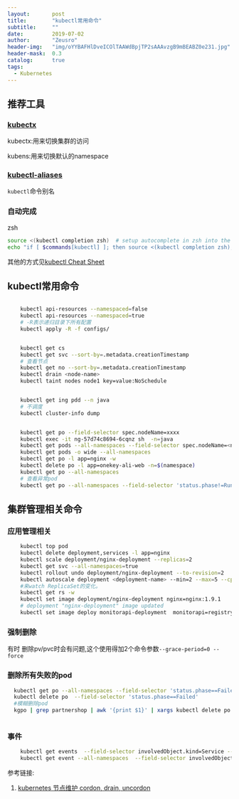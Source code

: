 ```yaml
---
layout:       post
title:        "kubectl常用命令"
subtitle:     ""
date:         2019-07-02
author:       "Zeusro"
header-img:   "img/oYYBAFHlDveICOlTAAWdBpjTP2sAAAvzgB9mBEABZ0e231.jpg"
header-mask:  0.3
catalog:      true
tags:
  - Kubernetes 
---
```


## 推荐工具

### [kubectx](https://github.com/ahmetb/kubectx)

kubectx:用来切换集群的访问

kubens:用来切换默认的namespace

### [kubectl-aliases](https://github.com/ahmetb/kubectl-aliases)

`kubectl`命令别名

### 自动完成

zsh

```bash
source <(kubectl completion zsh)  # setup autocomplete in zsh into the current shell
echo "if [ $commands[kubectl] ]; then source <(kubectl completion zsh); fi" >> ~/.zshrc # add autocomplete permanently to your zsh shell
```

其他的方式见[kubectl Cheat Sheet](https://kubernetes.io/docs/reference/kubectl/cheatsheet/)

## kubectl常用命令

```bash

    kubectl api-resources --namespaced=false
    kubectl api-resources --namespaced=true
    # -R表示递归目录下所有配置
    kubectl apply -R -f configs/


    kubectl get cs
    kubectl get svc --sort-by=.metadata.creationTimestamp
    # 查看节点
    kubectl get no --sort-by=.metadata.creationTimestamp
    kubectl drain <node-name>
    kubectl taint nodes node1 key=value:NoSchedule


    kubectl get ing pdd --n java
    # 不调度
    kubectl cluster-info dump


    kubectl get po --field-selector spec.nodeName=xxxx
    kubectl exec -it ng-57d74c8694-6cqnz sh  -n=java
    kubectl get pods --all-namespaces --field-selector spec.nodeName=<node> -o wide
    kubectl get pods -o wide --all-namespaces
    kubectl get po -l app=nginx -w
    kubectl delete po -l app=onekey-ali-web -n=$(namespace)
    kubectl get po --all-namespaces
    # 查看异常pod
    kubectl get po --all-namespaces --field-selector 'status.phase!=Running'    
```

## 集群管理相关命令

### 应用管理相关

```bash
    kubectl top pod
    kubectl delete deployment,services -l app=nginx 
    kubectl scale deployment/nginx-deployment --replicas=2
    kubectl get svc --all-namespaces=true
    kubectl rollout undo deployment/nginx-deployment --to-revision=2
    kubectl autoscale deployment <deployment-name> --min=2 --max=5 --cpu-percent=80
    #来watch ReplicaSet的变化。
    kubectl get rs -w
    kubectl set image deployment/nginx-deployment nginx=nginx:1.9.1
    # deployment "nginx-deployment" image updated
    kubectl set image deploy monitorapi-deployment  monitorapi=registry-vpc.cn-shenzhen.aliyuncs.com/amiba/monitorapi:1.2.4 -n=java


```

### 强制删除

有时 删除pv/pvc时会有问题,这个使用得加2个命令参数`--grace-period=0 --force `

### 删除所有失败的pod

```bash
  kubectl get po --all-namespaces --field-selector 'status.phase==Failed'
  kubectl delete po  --field-selector 'status.phase==Failed'
  #模糊删除pod
  kgpo | grep partnershop | awk '{print $1}' | xargs kubectl delete po
  
```

### 事件

```bash
    kubectl get events  --field-selector involvedObject.kind=Service --sort-by='.metadata.creationTimestamp'
    kubectl get event --all-namespaces  --field-selector involvedObject.name=$po
```


参考链接:
1. [kubernetes 节点维护 cordon, drain, uncordon](https://blog.csdn.net/stonexmx/article/details/73543185)

